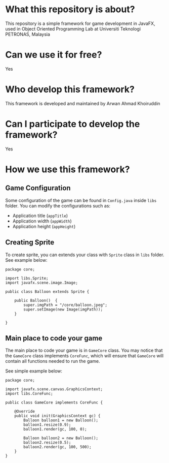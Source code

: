 # What this repository is about?

This repository is a simple framework for game development in JavaFX, used in Object Oriented Programming Lab at Universiti Teknologi PETRONAS, Malaysia

# Can we use it for free?

Yes

# Who develop this framework?

This framework is developed and maintained by Arwan Ahmad Khoiruddin

# Can I participate to develop the framework?

Yes

# How we use this framework?

## Game Configuration

Some configuration of the game can be found in `Config.java` inside `libs` folder. You can modify the configurations such as:

* Application title (`appTitle`)
* Application width (`appWidth`)
* Application height (`appHeight`)

## Creating Sprite

To create sprite, you can extends your class with `Sprite` class in `libs` folder. See example below:

```
package core;

import libs.Sprite;
import javafx.scene.image.Image;

public class Balloon extends Sprite {

    public Balloon()  {
        super.imgPath = "/core/balloon.jpeg";
        super.setImage(new Image(imgPath));
    }

}

```

## Main place to code your game

The main place to code your game is in `GameCore` class. You may notice that the `GameCore` class implements `CoreFunc`, which will ensure that `GameCore` will contain all functions needed to run the game.

See simple example below:

```
package core;

import javafx.scene.canvas.GraphicsContext;
import libs.CoreFunc;

public class GameCore implements CoreFunc {

    @Override
    public void init(GraphicsContext gc) {
        Balloon balloon1 = new Balloon();
        balloon1.resize(0.9);
        balloon1.render(gc, 100, 0);

        Balloon balloon2 = new Balloon();
        balloon2.resize(0.5);
        balloon2.render(gc, 100, 500);
    }
}

```